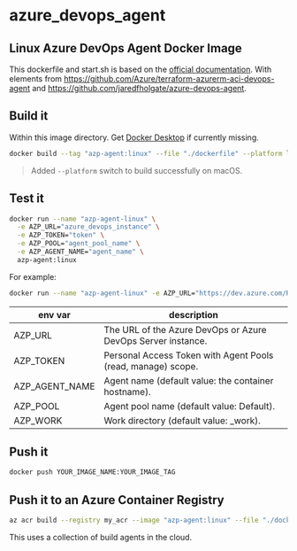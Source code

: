 # azure_devops_agent

## Linux Azure DevOps Agent Docker Image

This dockerfile and start.sh is based on the [official documentation](https://docs.microsoft.com/en-us/azure/devops/pipelines/agents/docker?view=azure-devops#linux). With elements from <https://github.com/Azure/terraform-azurerm-aci-devops-agent> and <https://github.com/jaredfholgate/azure-devops-agent>.

## Build it

Within this image directory. Get [Docker Desktop](https://docs.docker.com/get-started/get-docker/) if currently missing.

```bash
docker build --tag "azp-agent:linux" --file "./dockerfile" --platform linux/amd64,linux/arm64 .
```

> Added `--platform` switch to build successfully on macOS.

## Test it

```bash
docker run --name "azp-agent-linux" \
  -e AZP_URL="azure_devops_instance" \
  -e AZP_TOKEN="token" \
  -e AZP_POOL="agent_pool_name" \
  -e AZP_AGENT_NAME="agent_name" \
  azp-agent:linux
```

For example:

```bash
docker run --name "azp-agent-linux" -e AZP_URL="https://dev.azure.com/RichardCheney" -e AZP_TOKEN="token_value" -e AZP_POOL="terraform" -e AZP_AGENT_NAME="Docker Agent - Linux" azp-agent:linux
```

|env var|description|
|---|---|
|AZP_URL|The URL of the Azure DevOps or Azure DevOps Server instance.|
|AZP_TOKEN|Personal Access Token with Agent Pools (read, manage) scope.|
|AZP_AGENT_NAME|Agent name (default value: the container hostname).|
|AZP_POOL|Agent pool name (default value: Default).|
|AZP_WORK|Work directory (default value: _work).|

## Push it

```bash
docker push YOUR_IMAGE_NAME:YOUR_IMAGE_TAG
```

## Push it to an Azure Container Registry

```bash
az acr build --registry my_acr --image "azp-agent:linux" --file "./dockerfile" .
```

This uses a collection of build agents in the cloud.

